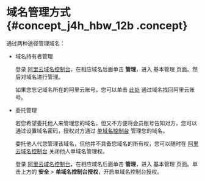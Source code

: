 # 域名管理方式 {#concept_j4h_hbw_12b .concept}

通过两种途径管理域名：

-   域名持有者管理

    登录 [阿里云域名控制台](https://netcn.console.aliyun.com/core/domain/list)，在相应域名后面单击 **管理**，进入 基本管理 页面。然后对域名进行管理。

    如果您忘记域名所在的阿里云账号，您可以单击 [此处](https://account.aliyun.com/find_loginid/findLoginId.htm) 通过域名找回阿里云账号。

-   委托管理

    若您希望委托他人来管理您的域名，但又不方便将会员账号告知对方，您可以通过设置域名密码，授权对方通过 [单域名控制台](http://dc.aliyun.com/) 管理您的域名。

    委托他人代您管理该域名，但他并不具备您域名的所有权，您可以随时在 [阿里云域名控制台](https://netcn.console.aliyun.com/core/domain/list) 关闭他人单域名管理权。

    登录 [阿里云域名控制台](https://netcn.console.aliyun.com/core/domain/list)，在相应域名后面单击 **管理**，进入 基本管理 页面。单击上方的 **安全** \> **单域名控制台授权**，开启单域名控制台授权。



